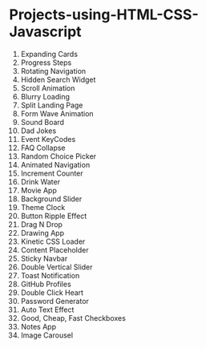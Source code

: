 # Projects-using-HTML-CSS-Javascript
1. Expanding Cards
2. Progress Steps
3. Rotating Navigation
4. Hidden Search Widget
5. Scroll Animation
6. Blurry Loading
7. Split Landing Page
8. Form Wave Animation
9. Sound Board
10. Dad Jokes
11. Event KeyCodes
12. FAQ Collapse
13. Random Choice Picker
14. Animated Navigation
15. Increment Counter
16. Drink Water
17. Movie App
18. Background Slider
19. Theme Clock
20. Button Ripple Effect
21. Drag N Drop
22. Drawing App
23. Kinetic CSS Loader
24. Content Placeholder
25. Sticky Navbar
26. Double Vertical Slider
27. Toast Notification
28. GitHub Profiles
29. Double Click Heart
30. Password Generator
31. Auto Text Effect
32. Good, Cheap, Fast Checkboxes
33. Notes App
34. Image Carousel
